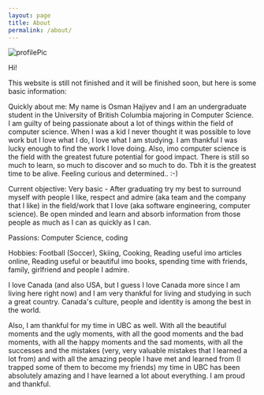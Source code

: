 ```yaml
---
layout: page
title: About
permalink: /about/
---
```


<img class='my_image' src='../websiteDocuments/profilePic.jpeg' alt='profilePic'/>

Hi!

This website is still not finished and it will be finished soon, but here is some basic information:

Quickly about me: My name is Osman Hajiyev and I am an undergraduate student in the University of British Columbia majoring in Computer Science. I am guilty of being passionate about a lot of things within the field of computer science. When I was a kid I never thought it was possible to love work but I love what I do, I love what I am studying. I am thankful I was lucky enough to find the work I love doing. Also, imo computer science is the field with the greatest future potential for good impact. There is still so much to learn, so much to discover and so much to do. Tbh it is the greatest time to be alive. Feeling curious and determined.. :-)

Current objective: Very basic - After graduating try my best to surround myself with people I like, respect and admire (aka team and the company that I like) in the field/work that I love (aka software engineering, computer science). Be open minded and learn and absorb information from those people as much as I can as quickly as I can. 

Passions: Computer Science, coding

Hobbies: Football (Soccer), Skiing, Cooking, Reading useful imo articles online, Reading useful or beautiful imo books, spending time with friends, family, girlfriend and people I admire.

I love Canada (and also USA, but I guess I love Canada more since I am living here right now) and I am very thankful for living and studying in such a great country. Canada's culture, people and identity is among the best in the world.

Also, I am thankful for my time in UBC as well. With all the beautiful moments and the ugly moments, with all the good moments and the bad moments, with all the happy moments and the sad moments, with all the successes and the mistakes (very, very valuable mistakes that I learned a lot from) and with all the amazing people I have met and learned from (I trapped some of them to become my friends) my time in UBC has been absolutely amazing and I have learned a lot about everything. I am proud and thankful.

